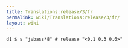 ```yaml
---
title: Translations:release/3/fr
permalink: wiki/Translations:release/3/fr/
layout: wiki
---
```


    d1 $ s "jvbass*8" # release "<0.1 0.3 0.6>"

